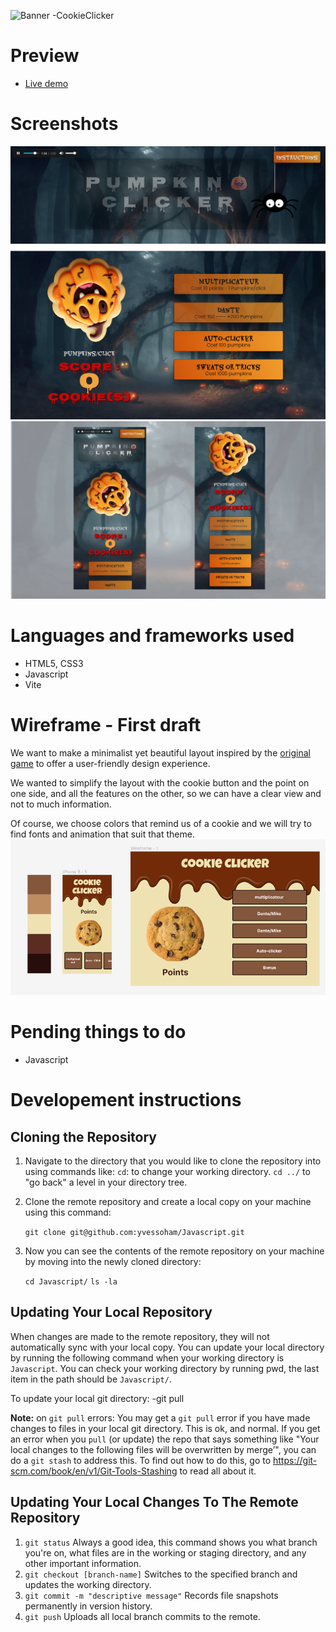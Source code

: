 ![Banner -CookieClicker](/image/CookieClicker%20-Banner.png)
# Preview

- [Live demo](https://washupo.github.io/Pumpkin-clicker/#)

# Screenshots
![Screenshot 1 Pumpkin clicker](/image/Screenshot1.png)
![Screenshot 2 Pumpkin clicker](/image/Screenshot2.png)
![Screenshot responsive Pumpkin clicker](/image/Responsive.jpg)

<!-- # Instructions
To improve our JavaScript skills, we have 5 days to create a cookie clicker game as a team. 
- [Instructions links](https://github.com/becodeorg/Swartz-8/blob/main/2.The-Hill/1.Javascript/cookieClicker.md)-->

# Languages and frameworks used 
- HTML5, CSS3
- Javascript 
- Vite

# Wireframe - First draft
We want to make a minimalist yet beautiful layout inspired by the [original game](https://orteil.dashnet.org/cookieclicker/) to offer a user-friendly design experience. 

We wanted to simplify the layout with the cookie button and the point on one side, and all the features on the other, so we can have a clear view and not to much information.


Of course, we choose colors that remind us of a cookie and we will try to find fonts and animation that suit that theme. 
![Banner -CookieClicker](/image/CookieClicker%20-Wireframe.png)
 
# Pending things to do
- Javascript

# Developement instructions
## Cloning the Repository

1. Navigate to the directory that you would like to clone the repository into using commands like:
    `cd`: to change your working directory.
    `cd ../` to "go back" a level in your directory tree.
2. Clone the remote repository and create a local copy on your machine using this command:

    `git clone git@github.com:yvessoham/Javascript.git`

3. Now you can see the contents of the remote repository on your machine by moving into the newly cloned directory:

    `cd Javascript/`
    `ls -la`

## Updating Your Local Repository

When changes are made to the remote repository, they will not automatically sync with your local copy. You can update your local directory by running the following command when your working directory is `Javascript`. You can check your working directory by running pwd, the last item in the path should be `Javascript/`.

To update your local git directory:
-git pull

**Note:** on `git pull` errors: You may get a `git pull` error if you have made changes to files in your local git directory. This is ok, and normal. If you get an error when you `pull` (or update) the repo that says something like "Your local changes to the following files will be overwritten by merge’", you can do a `git stash` to address this. To find out how to do this, go to https://git-scm.com/book/en/v1/Git-Tools-Stashing to read all about it.

## Updating Your Local Changes To The Remote Repository

1. `git status` 
    Always a good idea, this command shows you what branch you're on, what files are in the working or staging directory, and any other important information.
2. `git checkout [branch-name]`
    Switches to the specified branch and updates the working directory.
3. `git commit -m "descriptive message"`
    Records file snapshots permanently in version history.
4. `git push` 
    Uploads all local branch commits to the remote.

<!-- # Credits
- [Background video & Music](https://pixabay.com/fr/videos/citrouilles-for%C3%AAt-la-terreur-fonc%C3%A9-181881/) - Pixabay
- [Pumpkin button](https://pixabay.com/fr/illustrations/ai-g%C3%A9n%C3%A9r%C3%A9-biscuit-orange-chocolat-8170183/) - Pixabay -->
